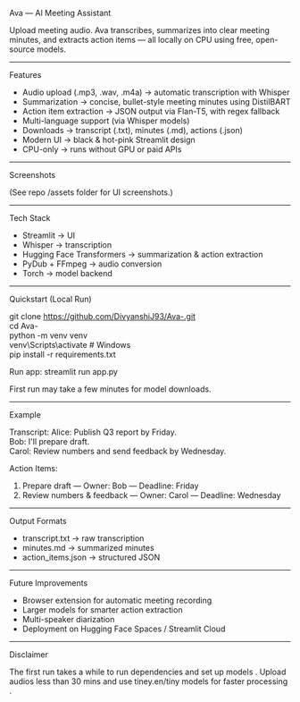Ava — AI Meeting Assistant 

Upload meeting audio. Ava transcribes, summarizes into clear meeting minutes, 
and extracts action items — all locally on CPU using free, open-source models.

------------------------------------------------------------

 Features

- Audio upload (.mp3, .wav, .m4a) → automatic transcription with Whisper
- Summarization → concise, bullet-style meeting minutes using DistilBART
- Action item extraction → JSON output via Flan-T5, with regex fallback
- Multi-language support (via Whisper models)
- Downloads → transcript (.txt), minutes (.md), actions (.json)
- Modern UI → black & hot-pink Streamlit design
- CPU-only → runs without GPU or paid APIs

------------------------------------------------------------

Screenshots

(See repo /assets folder for UI screenshots.)

------------------------------------------------------------

Tech Stack

- Streamlit → UI
- Whisper → transcription
- Hugging Face Transformers → summarization & action extraction
- PyDub + FFmpeg → audio conversion
- Torch → model backend

------------------------------------------------------------

Quickstart (Local Run)

git clone https://github.com/DivyanshiJ93/Ava-.git </br>
cd Ava-</br>
python -m venv venv </br>
venv\\Scripts\\activate   # Windows </br>
pip install -r requirements.txt </br>

Run app:
streamlit run app.py

First run may take a few minutes for model downloads.

------------------------------------------------------------
 Example

Transcript:
Alice: Publish Q3 report by Friday. </br>
Bob: I'll prepare draft. </br>
Carol: Review numbers and send feedback by Wednesday.

Action Items:
1. Prepare draft — Owner: Bob — Deadline: Friday
2. Review numbers & feedback — Owner: Carol — Deadline: Wednesday

------------------------------------------------------------

Output Formats

- transcript.txt → raw transcription
- minutes.md → summarized minutes
- action_items.json → structured JSON

------------------------------------------------------------

Future Improvements

- Browser extension for automatic meeting recording
- Larger models for smarter action extraction
- Multi-speaker diarization
- Deployment on Hugging Face Spaces / Streamlit Cloud

------------------------------------------------------------

Disclaimer 

The first run takes a while to run dependencies and set up models . Upload audios less than 30 mins and use tiney.en/tiny models for faster processing . 
